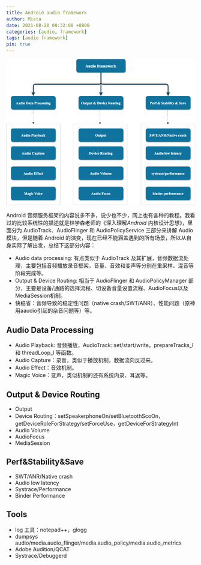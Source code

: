 ```yaml
---
title: Android audio framework
author: Mista
date: 2021-08-20 00:32:00 +0800
categories: [audio, framework]
tags: [audio framework]
pin: true
---
```


![](https://raw.githubusercontent.com/Fgroove/longan/master/assets/img/audio_framework/audio_framework.png)

Android 音频服务框架的内容说多不多，说少也不少，网上也有各种的教程。我看过的比较系统性的描述就是林学森老师的《深入理解*Android* 内核设计思想》，里面分为 AudioTrack、AudioFlinger 和 AudioPolicyService 三部分来讲解 Audio 模块，但是随着 Android 的演变，现在已经不能涵盖遇到的所有场景，所以从自身实际了解出发，总结下这部分内容：

* Audio data processing: 有点类似于 AudioTrack 及其扩展，音频数据流处理，主要包括音频播放录音框架，音量、音效和变声等分别在重采样、混音等阶段完成等。
* Output & Device Routing: 相当于 AudioFlinger 和 AudioPolicyManager 部分，主要是设备/通路的选择流程、切设备音量设置流程、AudioFocus以及MediaSession机制。
* 快稳省：音频导致的稳定性问题（native crash/SWT/ANR）、性能问题（原神用aaudio引起的杂音问题等）等。

## Audio Data Processing

- Audio Playback: 音频播放，AudioTrack::set/start/write，prepareTracks_l 和 threadLoop_l 等函数。
- Audio Capture：录音，类似于播放机制，数据流向反过来。
- Audio Effect：音效机制。
- Magic Voice：变声，类似机制的还有系统内录、耳返等。

## Output & Device Routing

- Output
- Device Routing：setSpeakerphoneOn/setBluetoothScoOn，getDeviceRoleForStrategy/setForceUse，getDeviceForStrategyInt
- Audio Volume
- AudioFocus
- MediaSession

## Perf&Stability&Save

- SWT/ANR/Native crash
- Audio low latency
- Systrace/Performance
- Binder Performance

## Tools

* log 工具：notepad++，glogg
* dumpsys audio/media.audio_flinger/media.audio_policy/media.audio_metrics
* Adobe Audition/QCAT
* Systrace/Debuggerd
